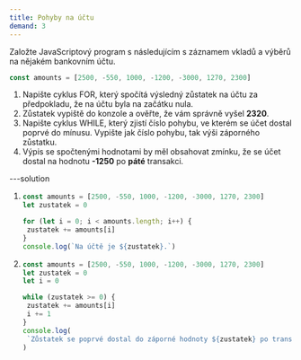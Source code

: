 ```yaml
---
title: Pohyby na účtu
demand: 3
---
```


Založte JavaScriptový program s následujícím s záznamem vkladů a výběrů na nějakém bankovním účtu.

```js
const amounts = [2500, -550, 1000, -1200, -3000, 1270, 2300]
```

1. Napište cyklus FOR, který spočítá výsledný zůstatek na účtu za předpokladu, že na účtu byla na začátku nula.
1. Zůstatek vypiště do konzole a ověřte, že vám správně vyšel **2320**.
1. Napište cyklus WHILE, který zjistí číslo pohybu, ve kterém se účet dostal poprvé do mínusu. Vypište jak číslo pohybu, tak výši záporného zůstatku.
1. Výpis se spočtenými hodnotami by měl obsahovat zmínku, že se účet dostal na hodnotu **-1250** po **páté** transakci.

---solution

1. ```js
   const amounts = [2500, -550, 1000, -1200, -3000, 1270, 2300]
   let zustatek = 0

   for (let i = 0; i < amounts.length; i++) {
   	zustatek += amounts[i]
   }
   console.log(`Na účtě je ${zustatek}.`)
   ```

2. ```js
   const amounts = [2500, -550, 1000, -1200, -3000, 1270, 2300]
   let zustatek = 0
   let i = 0

   while (zustatek >= 0) {
   	zustatek += amounts[i]
   	i += 1
   }
   console.log(
   	`Zůstatek se poprvé dostal do záporné hodnoty ${zustatek} po transakci číslo ${i}.`
   )
   ```
